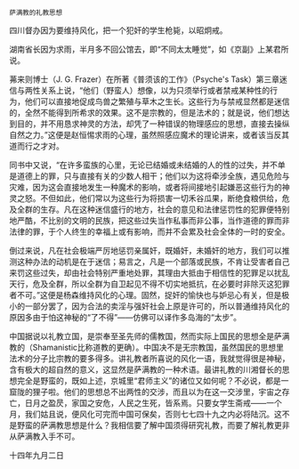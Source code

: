     萨满教的礼教思想 

   四川督办因为要维持风化，把一个犯奸的学生枪毙，以昭炯戒。

   湖南省长因为求雨，半月多不回公馆去，即“不同太太睡觉”，如《京副》上某君所说。

   茀来则博士（J. G. Frazer）在所著《普须该的工作》（Psyche's Task）第三章迷信与两性关系上说，“他们（野蛮人）想像，以为只须举行或者禁戒某种性的行为，他们可以直接地促成鸟兽之繁殖与草木之生长。这些行为与禁戒显然都是迷信的，全然不能得到所希求的效果。这不是宗教的，但是法术的；就是说，他们想达到目的，并不用恳求神灵的方法，却凭了一种错误的物理感应的思想，直接去操纵自然之力。”这便是赵恒惕求雨的心理，虽然照感应魔术的理论讲来，或者该当反其道而行之才对。

   同书中又说，“在许多蛮族的心里，无论已结婚或未结婚的人的性的过失，并不单是道德上的罪，只与直接有关的少数人相干；他们以为这将牵涉全族，遇见危险与灾难，因为这会直接地发生一种魔术的影响，或者将间接地引起嫌恶这些行为的神灵之怒。不但如此，他们常以为这些行为将损害一切禾谷瓜果，断绝食粮供给，危及全群的生存。凡在这种迷信盛行的地方，社会的意见和法律惩罚性的犯罪便特别地严酷，不比别的文明的民族，把这些过失当作私事而非公事，当作道德的罪而非法律的罪，于个人终生的幸福上或有影响，而并不会累及社会全体的一时的安全。

   倒过来说，凡在社会极端严厉地惩罚亲属奸，既婚奸，未婚奸的地方，我们可以推测这种办法的动机是在于迷信；易言之，凡是一个部落或民族，不肯让受害者自己来罚这些过失，却由社会特别严重地处罪，其理由大抵由于相信性的犯罪足以扰乱天行，危及全群，所以全群为自卫起见不得不切实地抵抗，在必要时非除灭这犯罪者不可。”这便是杨森维持风化的心理。固然，捉奸的愉快也与妒忌心有关，但是极小的一部分罢了，因为合法的卖淫与强奸社会上原是许可的，所以普通维持风化的原因多由于怕这神秘的“了不得”——仿佛可以译作多岛海的“太步”。

   中国据说以礼教立国，是崇奉至圣先师的儒教国，然而实际上国民的思想全是萨满教的（Shamanistic比称道教的更确）。中国决不是无宗教国，虽然国民的思想里法术的分子比宗教的要多得多。讲礼教者所喜说的风化一语，我就觉得很是神秘，含有极大的超自然的意义，这显然是萨满教的一种术语。最讲礼教的川湘督长的思想完全是野蛮的，既如上述，京城里“君师主义”的诸位又如何呢？不必说，都是一窟陇的狸子啦。他们的思想总不出两性的交涉，而且以为在这一交涉里，宇宙之存亡，日月之盈昃，家国之安危，人民之生死，皆系焉。只要女学生斋戒——一个月，我们姑且说，便风化可完而中国可保矣，否则七七四十九之内必将陆沉。这不是野蛮的萨满教思想是什么？我相信要了解中国须得研究礼教，而要了解礼教更非从萨满教入手不可。

   十四年九月二日

